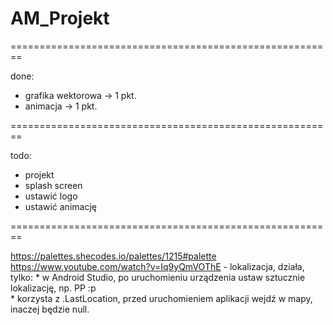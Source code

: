 # AM_Projekt
========================================================

done:
  * grafika wektorowa -> 1 pkt.
  * animacja -> 1 pkt.

========================================================

todo:
  * projekt
  * splash screen
  * ustawić logo
  * ustawić animację

========================================================

https://palettes.shecodes.io/palettes/1215#palette
https://www.youtube.com/watch?v=Iq9yQmVOThE - lokalizacja, działa, tylko:
                * w Android Studio, po uruchomieniu urządzenia ustaw sztucznie lokalizację, np. PP :p                                         
                * korzysta z .LastLocation, przed uruchomieniem aplikacji wejdź w mapy, inaczej będzie null.
